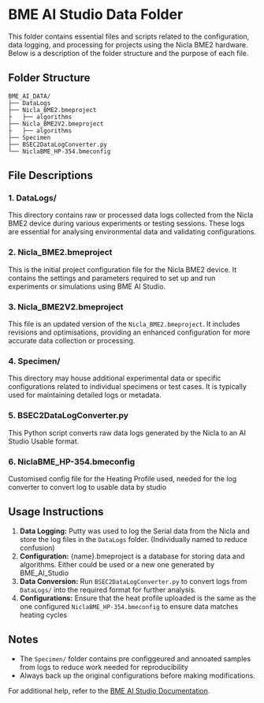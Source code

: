 # BME AI Studio Data Folder

This folder contains essential files and scripts related to the configuration, data logging, and processing for projects using the Nicla BME2 hardware. Below is a description of the folder structure and the purpose of each file.

## Folder Structure
```
BME_AI_DATA/
├── DataLogs
├── Nicla_BME2.bmeproject
├   ├── algorithms
├── Nicla_BME2V2.bmeproject
├   ├── algorithms
├── Specimen
├── BSEC2DataLogConverter.py
└── NiclaBME_HP-354.bmeconfig
```

## File Descriptions

### 1. **DataLogs/**
This directory contains raw or processed data logs collected from the Nicla BME2 device during various experiments or testing sessions. These logs are essential for analysing environmental data and validating configurations.

### 2. **Nicla_BME2.bmeproject**
This is the initial project configuration file for the Nicla BME2 device. It contains the settings and parameters required to set up and run experiments or simulations using BME AI Studio.

### 3. **Nicla_BME2V2.bmeproject**
This file is an updated version of the `Nicla_BME2.bmeproject`. It includes revisions and optimisations, providing an enhanced configuration for more accurate data collection or processing.

### 4. **Specimen/**
This directory may house additional experimental data or specific configurations related to individual specimens or test cases. It is typically used for maintaining detailed logs or metadata.

### 5. **BSEC2DataLogConverter.py**
This Python script converts raw data logs generated by the Nicla to an AI Studio Usable format.

### 6. **NiclaBME_HP-354.bmeconfig**
Customised config file for the Heating Profile used, needed for the log converter to convert log to usable data by studio

## Usage Instructions
1. **Data Logging:** Putty was used to log the Serial data from the Nicla and store the log files in the `DataLogs` folder. (Individually named to reduce confusion)
2. **Configuration:** {name}.bmeproject is a database for storing data and algorithms. Either could be used or a new one generated by BME_AI_Studio
3. **Data Conversion:** Run `BSEC2DataLogConverter.py` to convert logs from `DataLogs/` into the required format for further analysis.
4. **Configurations:** Ensure that the heat profile uploaded is the same as the one configured `NiclaBME_HP-354.bmeconfig` to ensure data matches heating cycles

## Notes
- The `Specimen/` folder contains pre configgeured and annoated samples from logs to reduce work needed for reproducibility
- Always back up the original configurations before making modifications.

For additional help, refer to the [BME AI Studio Documentation](#).
